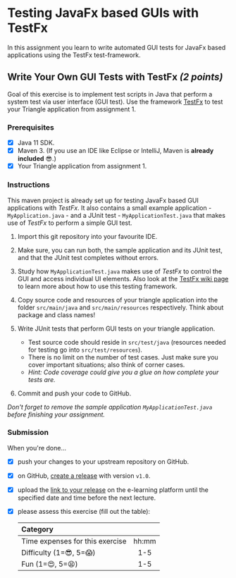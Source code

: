 # Testing JavaFx based GUIs with TestFx

In this assignment you learn to write automated GUI tests for JavaFx based applications using the TestFx test-framework.

## Write Your Own GUI Tests with TestFx _(2 points)_

Goal of this exercise is to implement test scripts in Java that perform a system test via user interface (GUI test). Use the framework [TestFx][TestFx] to test your Triangle application from assignment 1.

### Prerequisites

- [x] Java 11 SDK.
- [x] Maven 3. (If you use an IDE like Eclipse or IntelliJ, Maven is **already included** :sunglasses:.)
- [x] Your Triangle application from assignment 1.

### Instructions

This maven project is already set up for testing JavaFx based GUI applications with _TestFx_. It also contains a small example application - `MyApplication.java` - and a JUnit test - `MyApplicationTest.java` that makes use of _TestFx_ to perform a simple GUI test.

1. Import this git repository into your favourite IDE.

1. Make sure, you can run both, the sample application and its JUnit test, and that the JUnit test completes without errors.

1. Study how `MyApplicationTest.java` makes use of _TestFx_ to control the GUI and access individual UI elements. Also look at the [TestFx wiki page][TestFx wiki] to learn more about how to use this testing framework.

1. Copy source code and resources of your triangle application into the folder `src/main/java` and `src/main/resources` respectively. Think about package and class names!

1. Write JUnit tests that perform GUI tests on your triangle application.
   * Test source code should reside in `src/test/java` (resources needed for testing go into `src/test/resources`).
   * There is no limit on the number of test cases. Just make sure you cover important situations; also think of corner cases.
   * _Hint: Code coverage could give you a glue on how complete your tests are._

1. Commit and push your code to GitHub.

_Don't forget to remove the sample application `MyApplicationTest.java` before finishing your assignment._

### Submission

When you're done...

- [x] push your changes to your upstream repository on GitHub.
- [x] on GitHub, [create a release][GitHub creating releases] with version `v1.0`.
- [x] upload the [link to your release][GitHub linking to releases] on the e-learning platform until the specified date and time before the next lecture.
- [x] please assess this exercise (fill out the table):

  | Category                                |       |
  | :-------------------------------------- | :---: |
  | Time expenses for this exercise         | hh:mm |
  | Difficulty (1=:sunglasses:, 5=:scream:) |  1-5  |
  | Fun (1=:heart_eyes:, 5=:tired_face:)    |  1-5  |

[TestFx]: https://github.com/TestFX/TestFX
[TestFx wiki]: https://github.com/TestFX/TestFX/wiki
[GitHub creating releases]: https://help.github.com/articles/creating-releases/
[GitHub linking to releases]: https://help.github.com/articles/linking-to-releases/
